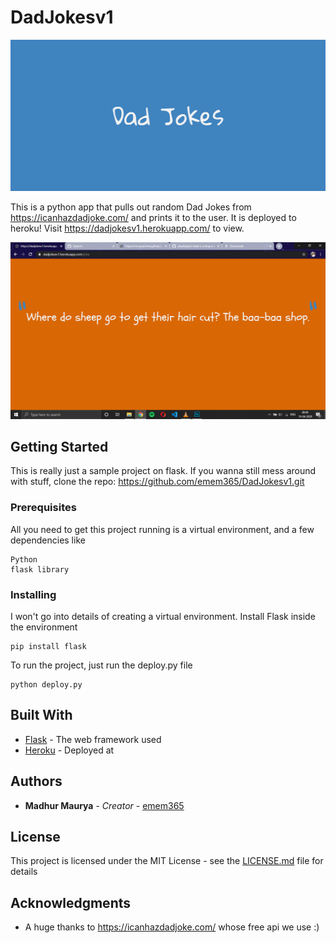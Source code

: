 # DadJokesv1

![](previews/screen1.png)

This is a python app that pulls out random Dad Jokes from https://icanhazdadjoke.com/ and prints it to the user.
It is deployed to heroku! Visit https://dadjokesv1.herokuapp.com/ to view.

![](previews/screen2.png)

## Getting Started

This is really just a sample project on flask. If you wanna still mess around with stuff, clone the repo: https://github.com/emem365/DadJokesv1.git

### Prerequisites

All you need to get this project running is a virtual environment, and a few dependencies like
```
Python
flask library
```

### Installing

I won't go into details of creating a virtual environment. 
Install Flask inside the environment

```
pip install flask
```

To run the project, just run the deploy.py file

```
python deploy.py
```

## Built With

* [Flask](https://flask.palletsprojects.com/en/1.1.x/) - The web framework used
* [Heroku](https://www.heroku.com/) - Deployed at


## Authors

* **Madhur Maurya** - *Creator* - [emem365](https://github.com/emem365)


## License

This project is licensed under the MIT License - see the [LICENSE.md](LICENSE.md) file for details

## Acknowledgments

* A huge thanks to https://icanhazdadjoke.com/ whose free api we use :)
